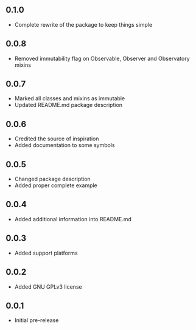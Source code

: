 ## 0.1.0

* Complete rewrite of the package to keep things simple

## 0.0.8

* Removed immutability flag on Observable, Observer and Observatory mixins

## 0.0.7

* Marked all classes and mixins as immutable
* Updated README.md package description

## 0.0.6

* Credited the source of inspiration
* Added documentation to some symbols

## 0.0.5

* Changed package description
* Added proper complete example

## 0.0.4

* Added additional information into README.md

## 0.0.3

* Added support platforms

## 0.0.2

* Added GNU GPLv3 license

## 0.0.1

* Initial pre-release